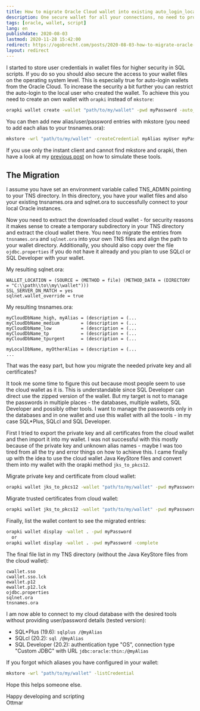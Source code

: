 ```yaml
---
title: How to migrate Oracle Cloud wallet into existing auto_login_local wallet
description: One secure wallet for all your connections, no need to provide passwords in SQL*Plus, SQLcl and SQL Developer
tags: [oracle, wallet, script]
lang: en
publishdate: 2020-08-03
lastmod: 2020-11-28 15:42:00
redirect: https://ogobrecht.com/posts/2020-08-03-how-to-migrate-oracle-cloud-wallet-into-existing-auto-login-local-wallet/
layout: redirect
---
```


I started to store user credentials in wallet files for higher security in SQL scripts. If you do so you should also secure the access to your wallet files on the operating system level. This is especially true for auto-login wallets from the Oracle Cloud. To increase the security a bit further you can restrict the auto-login to the local user who created the wallet. To achieve this you need to create an own wallet with `orapki` instead of `mkstore`:

```cmd
orapki wallet create -wallet "path/to/my/wallet" -pwd myPassword -auto_login_local
```

You can then add new alias/user/password entries with mkstore (you need to add each alias to your tnsnames.ora):

```cmd
mkstore -wrl "path/to/my/wallet" -createCredential myAlias myUser myPassword
```

If you use only the instant client and cannot find mkstore and orapki, then have a look at my [previous post](/posts/2020-07-29-how-to-use-mkstore-and-orapki-with-oracle-instant-client/) on how to simulate these tools.

## The Migration

I assume you have set an environment variable called TNS_ADMIN pointing to your TNS directory. In this directory, you have your wallet files and also your existing tnsnames.ora and sqlnet.ora to successfully connect to your local Oracle instances.

Now you need to extract the downloaded cloud wallet - for security reasons it makes sense to create a temporary subdirectory in your TNS directory and extract the cloud wallet there. You need to migrate the entries from `tnsnames.ora` and `sqlnet.ora` into your own TNS files and align the path to your wallet directory. Additionally, you should also copy over the file `ojdbc.properties` if you do not have it already and you plan to use SQLcl or SQL Developer with your wallet.

My resulting sqlnet.ora:

```
WALLET_LOCATION = (SOURCE = (METHOD = file) (METHOD_DATA = (DIRECTORY = "C:\\path\\to\\my\\wallet")))
SSL_SERVER_DN_MATCH = yes
sqlnet.wallet_override = true
```

My resulting tnsnames.ora:

```
myCloudDbName_high, myAlias = (description = (...
myCloudDbName_medium        = (description = (...
myCloudDbName_low           = (description = (...
myCloudDbName_tp            = (description = (...
myCloudDbName_tpurgent      = (description = (...

myLocalDbName, myOtherAlias = (description = (...
...
```

That was the easy part, but how you migrate the needed private key and all certificates?

It took me some time to figure this out because most people seem to use the cloud wallet as it is. This is understandable since SQL Developer can direct use the zipped version of the wallet. But my target is not to manage the passwords in multiple places - the databases, multiple wallets, SQL Developer and possibly other tools. I want to manage the passwords only in the databases and in one wallet and use this wallet with all the tools - in my case SQL*Plus, SQLcl and SQL Developer.

First I tried to export the private key and all certificates from the cloud wallet and then import it into my wallet. I was not successful with this mostly because of the private key and unknown alias names - maybe I was too tired from all the try and error things on how to achieve this. I came finally up with the idea to use the cloud wallet Java KeyStore files and convert them into my wallet with the orapki method `jks_to_pkcs12`.

Migrate private key and certificate from cloud wallet:

```cmd
orapki wallet jks_to_pkcs12 -wallet "path/to/my/wallet" -pwd myPassword -keystore "path/to/cloud/wallet/keystore.jks" -jkspwd myCloudWalletPassword
```

Migrate trusted certificates from cloud wallet:

```cmd
orapki wallet jks_to_pkcs12 -wallet "path/to/my/wallet" -pwd myPassword -keystore "path/to/cloud/wallet/truststore.jks" -jkspwd myCloudWalletPassword
```

Finally, list the wallet content to see the migrated entries:

```cmd
orapki wallet display -wallet . -pwd myPassword
  or
orapki wallet display -wallet . -pwd myPassword -complete
```

The final file list in my TNS directory (without the Java KeyStore files from the cloud wallet):

```
cwallet.sso
cwallet.sso.lck
ewallet.p12
ewallet.p12.lck
ojdbc.properties
sqlnet.ora
tnsnames.ora
```

I am now able to connect to my cloud database with the desired tools without providing user/password details (tested version):

- SQL*Plus (19.6): `sqlplus /@myAlias`
- SQLcl (20.2): `sql /@myAlias`
- SQL Developer (20.2): authentication type "OS", connection type "Custom JDBC" with URL `jdbc:oracle:thin:/@myAlias`

If you forgot which aliases you have configured in your wallet:

```cmd
mkstore -wrl "path/to/my/wallet" -listCredential
```

Hope this helps someone else.

Happy developing and scripting<br>
Ottmar
